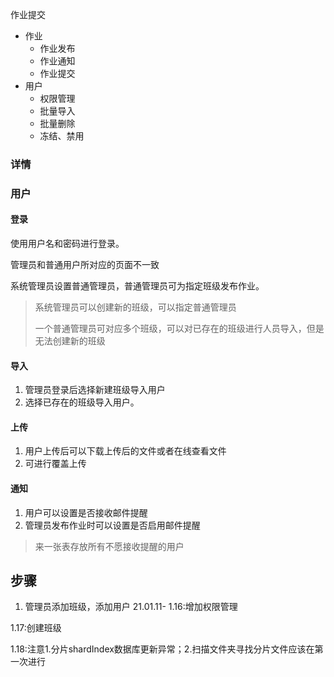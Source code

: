 作业提交

- 作业
  - 作业发布
  - 作业通知
  - 作业提交
- 用户
  - 权限管理
  - 批量导入
  - 批量删除
  - 冻结、禁用



### 详情



### 用户

#### 登录

使用用户名和密码进行登录。

管理员和普通用户所对应的页面不一致

系统管理员设置普通管理员，普通管理员可为指定班级发布作业。

> 系统管理员可以创建新的班级，可以指定普通管理员
>
> 一个普通管理员可对应多个班级，可以对已存在的班级进行人员导入，但是无法创建新的班级

#### 导入

1. 管理员登录后选择新建班级导入用户
2. 选择已存在的班级导入用户。

#### 上传

1. 用户上传后可以下载上传后的文件或者在线查看文件
2. 可进行覆盖上传

#### 通知

1. 用户可以设置是否接收邮件提醒
2. 管理员发布作业时可以设置是否启用邮件提醒

> 来一张表存放所有不愿接收提醒的用户

##  步骤
1. 管理员添加班级，添加用户 21.01.11-
1.16:增加权限管理 
   
1.17:创建班级

1.18:注意1.分片shardIndex数据库更新异常；2.扫描文件夹寻找分片文件应该在第一次进行